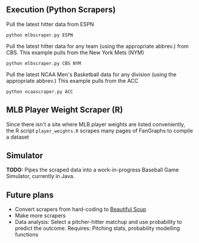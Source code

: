 Execution (Python Scrapers)
---------
Pull the latest hitter data from ESPN

```python mlbscraper.py ESPN```

Pull the latest hitter data for any team (using the appropriate abbrev.) from CBS. This example pulls from the New York Mets (NYM)

```python mlbscraper.py CBS NYM```

Pull the latest NCAA Men's Basketball data for any division (using the appropriate abbrev.) This example pulls from the ACC

```python ncaascraper.py ACC```

MLB Player Weight Scraper (R)
----------
Since there isn't a site where MLB player weights are listed conveniently, the R script `player_weights.R` scrapes many pages of FanGraphs to compile a dataset

Simulator
----------
**TODO:**
Pipes the scraped data into a work-in-progress Baseball Game Simulator, currently in Java.

Future plans
----------
- Convert scrapers from hard-coding to [Beautiful Soup](https://www.crummy.com/software/BeautifulSoup/bs4/doc/)
- Make more scrapers
- Data analysis: Select a pitcher-hitter matchup and use probability to predict the outcome. Requires: Pitching stats, probability modelling functions

